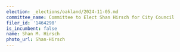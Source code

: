 ```yaml
---
election: _elections/oakland/2024-11-05.md
committee_name: Committee to Elect Shan Hirsch for City Council
filer_id: '1464290'
is_incumbent: false
name: Shan M. Hirsch
photo_url: Shan-Hirsch
---
```


